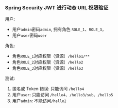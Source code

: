 ### Spring Security JWT 进行动态 URL 权限验证

用户:

- 用户`admin`密码`admin`, 拥有角色 `ROLE_1`、`ROLE_3`，
- 用户`user`密码`user`

角色:

- 角色`ROLE_1`对应权限（资源）`/hello1/**`
- 角色`ROLE_2`对应权限（资源）`/hello2`
- 角色`ROLE_3`对应权限（资源）`/hello3`

测试:

1. 匿名或 Token 错误: 只能访问 `/hello4`
2. 用户`user`: 只能访问 `/hello4`、`/hello3/sub`、`/hello5`
3. 用户`admin`: 不能访问`/hello2`

